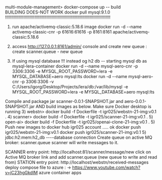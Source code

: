 multi-module-management> docker-compose up -- build   
BUILDING DOES-NOT WORK
docker pull mysql:9.1.0
!!!!!!!!!!!!!!!!!!!!!!!!!!!!!!!!!!!!!!!!!!!!!!!!!!!!!!!!!!!!!!!!!!!!!!!!!!!!!!!!!!!!!!
1) run apache/activemq-classic:5.18.6  image
docker run -d --name activemq-classic-cnr -p 61616:61616 -p 8161:8161 apache/activemq-classic:5.18.6
2) access  http://127.0.0.1:8161/admin/      console and create new queue :
   create scanner.queue   -  new queue

3)  If using mysql database !!!  instead og h2  db
-- starting mysql db as mysql-lera-container
docker run -d --name mysql-aero-cnr -p 3306:3306 -e MYSQL_ROOT_PASSWORD=lera -e MYSQL_DATABASE=aero mysql:lts
docker run -d --name mysql-aero-cnr -p 3306:3306 -v C:/Users/igorg/Desktop/Projects/lera/db:/var/lib/mysql -e MYSQL_ROOT_PASSWORD=lera -e MYSQL_DATABASE=aero mysql:lts

Compile and package jar scanner-0.0.1-SNAPSHOT.jar and aero-0.0.1-SNAPSHOT.jar
AND build images as below. Make sure Docker desktop is running
3) webstn> docker build -f Dockerfile -t igr025/webstn-21-img:v0.1 .
4) scanner> docker build -f Dockerfile -t igr025/scanner-21-img:v0.1 .
5) open-ai> docker build -f Dockerfile -t igr025/openai-clone-21-img:v0.1 .
5) Push new images to docker hub  igr025  account ..... ok
   docker push igr025/webstn-21-img:v0.1
   docker push igr025/scanner-21-img:v0.1
5) jdbc:h2:mem:h2_db       ----database connection
Create queue on active MQ broker:  scanner.queue
scanner will write messages to it.

SCANNER entry point: http://localhost:81/scanner/message/new
click on Active MQ broker link and add  scanner.queue    (new queue to write and read from)
STATION entry point: http://localhost/webstn/received-messages
deploy compose file to azure : ->
https://www.youtube.com/watch?v=jC23hgGkdIM
azure container apps